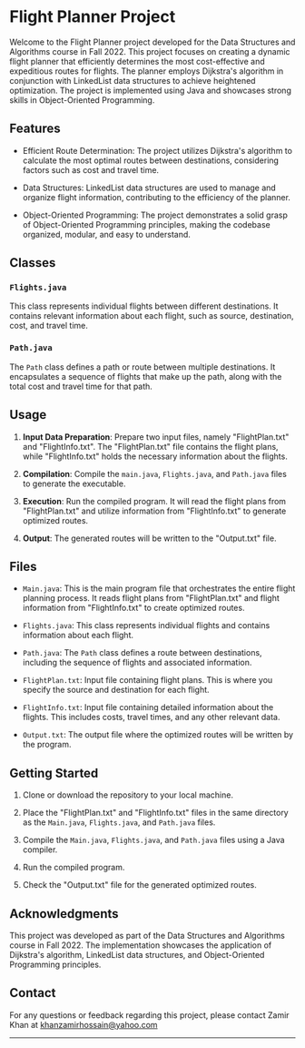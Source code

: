 # Flight Planner Project

Welcome to the Flight Planner project developed for the Data Structures and Algorithms course in Fall 2022. This project focuses on creating a dynamic flight planner that efficiently determines the most cost-effective and expeditious routes for flights. The planner employs Dijkstra's algorithm in conjunction with LinkedList data structures to achieve heightened optimization. The project is implemented using Java and showcases strong skills in Object-Oriented Programming.

## Features

- Efficient Route Determination: The project utilizes Dijkstra's algorithm to calculate the most optimal routes between destinations, considering factors such as cost and travel time.

- Data Structures: LinkedList data structures are used to manage and organize flight information, contributing to the efficiency of the planner.

- Object-Oriented Programming: The project demonstrates a solid grasp of Object-Oriented Programming principles, making the codebase organized, modular, and easy to understand.

## Classes

### `Flights.java`

This class represents individual flights between different destinations. It contains relevant information about each flight, such as source, destination, cost, and travel time.

### `Path.java`

The `Path` class defines a path or route between multiple destinations. It encapsulates a sequence of flights that make up the path, along with the total cost and travel time for that path.

## Usage

1. **Input Data Preparation**: Prepare two input files, namely "FlightPlan.txt" and "FlightInfo.txt". The "FlightPlan.txt" file contains the flight plans, while "FlightInfo.txt" holds the necessary information about the flights.

2. **Compilation**: Compile the `main.java`, `Flights.java`, and `Path.java` files to generate the executable.

3. **Execution**: Run the compiled program. It will read the flight plans from "FlightPlan.txt" and utilize information from "FlightInfo.txt" to generate optimized routes.

4. **Output**: The generated routes will be written to the "Output.txt" file.

## Files

- `Main.java`: This is the main program file that orchestrates the entire flight planning process. It reads flight plans from "FlightPlan.txt" and flight information from "FlightInfo.txt" to create optimized routes.

- `Flights.java`: This class represents individual flights and contains information about each flight.

- `Path.java`: The `Path` class defines a route between destinations, including the sequence of flights and associated information.

- `FlightPlan.txt`: Input file containing flight plans. This is where you specify the source and destination for each flight.

- `FlightInfo.txt`: Input file containing detailed information about the flights. This includes costs, travel times, and any other relevant data.

- `Output.txt`: The output file where the optimized routes will be written by the program.

## Getting Started

1. Clone or download the repository to your local machine.

2. Place the "FlightPlan.txt" and "FlightInfo.txt" files in the same directory as the `Main.java`, `Flights.java`, and `Path.java` files.

3. Compile the `Main.java`, `Flights.java`, and `Path.java` files using a Java compiler.

4. Run the compiled program.

5. Check the "Output.txt" file for the generated optimized routes.

## Acknowledgments

This project was developed as part of the Data Structures and Algorithms course in Fall 2022. The implementation showcases the application of Dijkstra's algorithm, LinkedList data structures, and Object-Oriented Programming principles.

## Contact

For any questions or feedback regarding this project, please contact Zamir Khan at khanzamirhossain@yahoo.com

---
